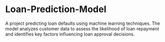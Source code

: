 # Loan-Prediction-Model
 A project predicting loan defaults using machine learning techniques. The model analyzes customer data to assess the likelihood of loan repayment and identifies key factors influencing loan approval decisions.
